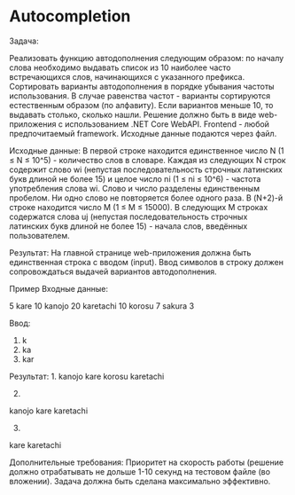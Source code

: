 # Autocompletion
Задача:

Реализовать функцию автодополнения следующим образом: по началу слова необходимо выдавать список из 10 наиболее часто встречающихся слов, 
начинающихся с указанного префикса. Сортировать варианты автодополнения в порядке убывания частоты использования. 
В случае равенства частот - варианты сортируются естественным образом (по алфавиту). Если вариантов меньше 10, то выдавать столько, сколько нашли.
Решение должно быть в виде web-приложения с использованием .NET Core WebAPI. Frontend - любой предпочитаемый framework. Исходные данные подаются через файл.

Исходные данные:
В первой строке находится единственное число N (1 ≤ N ≤ 10^5) - количество слов в словаре. Каждая из следующих N строк содержит слово wi (непустая последовательность строчных латинских букв длиной не более 15) и целое число ni (1 ≤ ni ≤ 10^6) - частота употребления слова wi. Слово и число разделены единственным пробелом. Ни одно слово не повторяется более одного раза. В (N+2)-й строке находится число M (1 ≤ M ≤ 15000). В следующих M строках содержатся слова uj (непустая последовательность строчных латинских букв длиной не более 15) - начала слов, введённых пользователем.

Результат:
На главной странице web-приложения должна быть единственная строка с вводом (input). Ввод символов в строку должен сопровождаться выдачей вариантов автодополнения.

Пример
Входные данные:

5
kare 10
kanojo 20
karetachi 10
korosu 7
sakura 3

Ввод:
1. k
2. ka
3. kar

Результат:
1.
kanojo
kare
korosu
karetachi

2.
kanojo
kare
karetachi

3.
kare
karetachi

Дополнительные требования:
Приоритет на скорость работы (решение должно отрабатывать не дольше 1-10 секунд на тестовом файле (во вложении).
Задача должна быть сделана максимально эффективно.